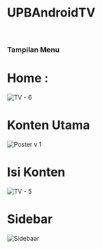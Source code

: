 ﻿# UPBAndroidTV
<br>
<h3> Tampilan Menu </h3>

# Home :
![TV - 6](https://github.com/riosaputra17/UpbAndroidTvLeanback/assets/92787567/2be8bf29-12db-45c5-9229-6e227dd22977.png)

# Konten Utama
![Poster v 1](https://github.com/riosaputra17/UpbAndroidTvLeanback/assets/92787567/81abdee7-1c94-4691-b217-bcb377fac661)

# Isi Konten
![TV - 5](https://github.com/riosaputra17/UpbAndroidTvLeanback/assets/92787567/6a15d194-90a7-4115-bba5-134f37d2f249)

# Sidebar
![Sidebaar](https://github.com/riosaputra17/UpbAndroidTvLeanback/assets/92787567/8198f2e8-99d4-40e2-82de-9883d2c1e6ed)




